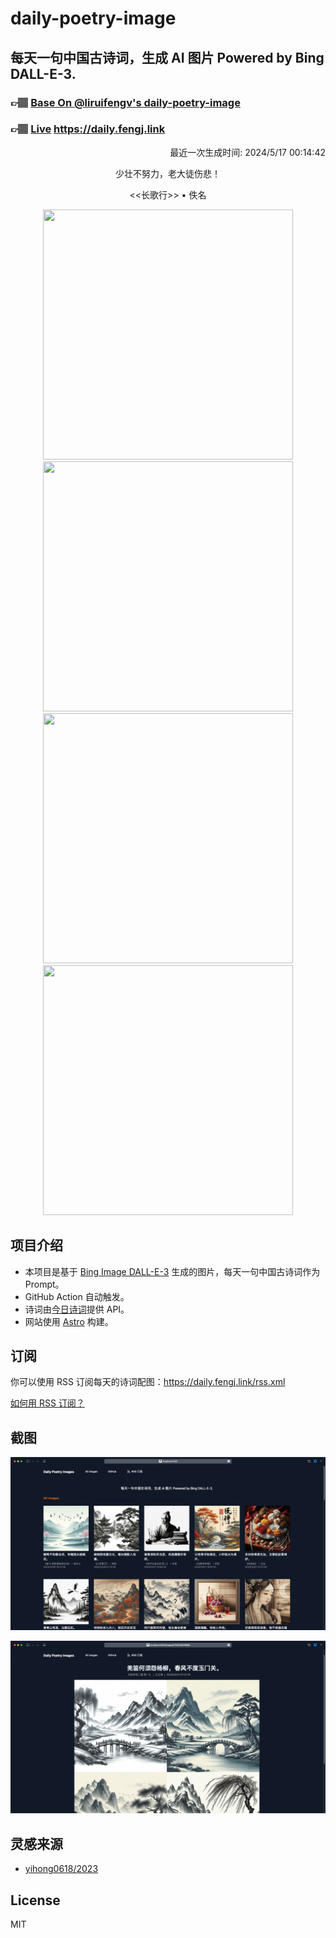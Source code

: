 
# daily-poetry-image

## 每天一句中国古诗词，生成 AI 图片 Powered by Bing DALL-E-3.

### 👉🏽 [Base On @liruifengv's daily-poetry-image](https://github.com/liruifengv/daily-poetry-image)

### 👉🏽 [Live](https://daily.fengj.link) https://daily.fengj.link

<p align="right">
  最近一次生成时间: 2024/5/17 00:14:42
</p>
<p align="center">
少壮不努力，老大徒伤悲！
</p>
<p align="center">
<<长歌行>> • 佚名
</p>
<p align="center">
<img src="https://tse1.mm.bing.net/th/id/OIG1.f11WgxMTe.BRqs7DG0VR" height="400" width="400" />
<img src="https://tse2.mm.bing.net/th/id/OIG1.dDXx4ylcW5tciDGfdJdV" height="400" width="400" />
<img src="https://tse2.mm.bing.net/th/id/OIG1.4_P7EqgjP7_UKb5TorbB" height="400" width="400" />
<img src="https://tse1.mm.bing.net/th/id/OIG1.uFYqdkFhfzpsjzLrlcrb" height="400" width="400" />
</p>

## 项目介绍

-   本项目是基于 [Bing Image DALL-E-3](https://www.bing.com/images/create) 生成的图片，每天一句中国古诗词作为 Prompt。
-   GitHub Action 自动触发。
-   诗词由[今日诗词](https://www.jinrishici.com/)提供 API。
-   网站使用 [Astro](https://astro.build) 构建。

## 订阅

你可以使用 RSS 订阅每天的诗词配图：https://daily.fengj.link/rss.xml

[如何用 RSS 订阅？](https://zhuanlan.zhihu.com/p/55026716)

## 截图

![图片列表](./screenshots/Snipaste_2023-12-28_21-00-26.png)

![图片详情](./screenshots/Snipaste_2023-12-28_21-00-53.png)

## 灵感来源

-   [yihong0618/2023](https://github.com/yihong0618/2023)

## License

MIT

